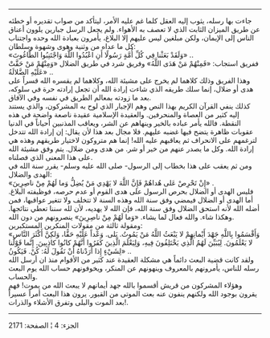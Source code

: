 ------------------------------------------------------------------------

جاءت بها رسله، يثوب إليه العقل كلما غم عليه الأمر، ليتأكد من صواب تقديره
أو خطئه عن طريق الميزان الثابت الذي لا تعصف به الأهواء. ولم يجعل الرسل
جبارين يلوون أعناق الناس إلى الإيمان، ولكن مبلغين ليس عليهم إلا البلاغ،
يأمرون بعبادة الله وحده واجتناب كل ما عداه من وثنية وهوى وشهوة وسلطان:  
«وَلَقَدْ بَعَثْنا فِي كُلِّ أُمَّةٍ رَسُولًا أَنِ اعْبُدُوا اللَّهَ وَاجْتَنِبُوا الطَّاغُوتَ» ..  
ففريق استجاب: «فَمِنْهُمْ مَنْ هَدَى اللَّهُ» وفريق شرد في طريق الضلال «وَمِنْهُمْ مَنْ حَقَّتْ
عَلَيْهِ الضَّلالَةُ» ..  
وهذا الفريق وذلك كلاهما لم يخرج على مشيئة الله، وكلاهما لم يقسره الله
قسراً على هدى أو ضلال، إنما سلك طريقه الذي شاءت إرادة الله أن تجعل إرادته
حرة في سلوكه، بعد ما زودته بمعالم الطريق في نفسه وفي الآفاق.  
كذلك ينفي القرآن الكريم بهذا النص وهم الإجبار الذي لوح به المشركون،
والذي يستند إليه كثير من العصاة والمنحرفين. والعقيدة الإسلامية عقيدة
ناصعة واضحة في هذه النقطة. فالله يأمر عباده بالخير وينهاهم عن الشر،
ويعاقب المذنبين أحياناً في الدنيا عقوبات ظاهرة يتضح فيها غضبه عليهم. فلا
مجال بعد هذا لأن يقال: إن إرادة الله تتدخل لترغمهم على الانحراف ثم
يعاقبهم عليه الله! إنما هم متروكون لاختيار طريقهم وهذه هي إرادة الله.
وكل ما يصدر عنهم من خير أو شر. من هدى ومن ضلال. يتم وفق مشيئة الله على
هذا المعنى الذي فصلناه.  
ومن ثم يعقب على هذا بخطاب إلى الرسول- صلى الله عليه وسلم- يقرر سنة الله
في الهدى والضلال:  
«إِنْ تَحْرِصْ عَلى هُداهُمْ فَإِنَّ اللَّهَ لا يَهْدِي مَنْ يُضِلُّ وَما لَهُمْ مِنْ ناصِرِينَ» .  
فليس الهدى أو الضلال بحرص الرسول على هدى القوم أو عدم حرصه، فوظيفته
البلاغ. أما الهدى أو الضلال فيمضي وفق سنة الله وهذه السنة لا تتخلف ولا
تتغير عواقبها، فمن أضله الله لأنه استحق الضلال وفق سنة الله، فإن الله لا
يهديه، لأن لله سننا تعطي نتائجها. وهكذا شاء. والله فعال لما يشاء. «وَما
لَهُمْ مِنْ ناصِرِينَ» ينصرونهم من دون الله.  
ومقولة ثالثة من مقولات المنكرين المستكبرين:  
«وَأَقْسَمُوا بِاللَّهِ جَهْدَ أَيْمانِهِمْ لا يَبْعَثُ اللَّهُ مَنْ يَمُوتُ. بَلى. وَعْداً عَلَيْهِ حَقًّا،
وَلكِنَّ أَكْثَرَ النَّاسِ لا يَعْلَمُونَ. لِيُبَيِّنَ لَهُمُ الَّذِي يَخْتَلِفُونَ فِيهِ، وَلِيَعْلَمَ الَّذِينَ
كَفَرُوا أَنَّهُمْ كانُوا كاذِبِينَ. إِنَّما قَوْلُنا لِشَيْءٍ إِذا أَرَدْناهُ أَنْ نَقُولَ لَهُ: كُنْ.
فَيَكُونُ» ..  
ولقد كانت قضية البعث دائماً هي مشكلة العقيدة عند كثير من الأقوام منذ ان
أرسل الله رسله للناس، يأمرونهم بالمعروف وينهونهم عن المنكر، ويخوفونهم
حساب الله يوم البعث والحساب.  
وهؤلاء المشركون من قريش أقسموا بالله جهد أيمانهم لا يبعث الله من يموت!
فهم يقرون بوجود الله ولكنهم ينفون عنه بعث الموتى من القبور. يرون هذا
البعث أمراً عسيراً بعد الموت والبلى وتفرق الأشلاء والذرات!.

------------------------------------------------------------------------

الجزء: 4 ¦ الصفحة: 2171
